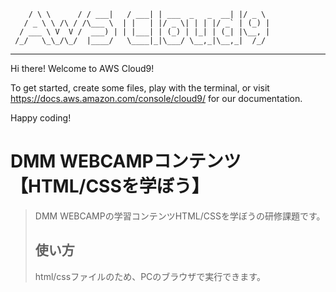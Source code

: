        / \ \      / / ___|   / ___| | ___  _   _  __| |/ _ \ 
       / _ \ \ /\ / /\___ \  | |   | |/ _ \| | | |/ _` | (_) |
      / ___ \ V  V /  ___) | | |___| | (_) | |_| | (_| |\__, |
     /_/   \_\_/\_/  |____/   \____|_|\___/ \__,_|\__,_|  /_/ 
 ----------------------------------------------------------------- 


Hi there! Welcome to AWS Cloud9!

To get started, create some files, play with the terminal,
or visit https://docs.aws.amazon.com/console/cloud9/ for our documentation.

Happy coding!

# DMM WEBCAMPコンテンツ【HTML/CSSを学ぼう】                                                                                     
> DMM WEBCAMPの学習コンテンツHTML/CSSを学ぼうの研修課題です。
> ## 使い方
> 
> html/cssファイルのため、PCのブラウザで実行できます。